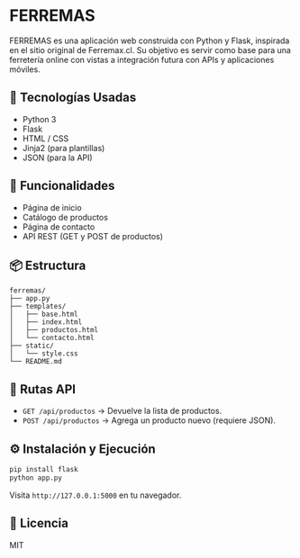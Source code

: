 # FERREMAS

FERREMAS es una aplicación web construida con Python y Flask, inspirada en el sitio original de Ferremax.cl. Su objetivo es servir como base para una ferretería online con vistas a integración futura con APIs y aplicaciones móviles.

## 🚀 Tecnologías Usadas

- Python 3
- Flask
- HTML / CSS
- Jinja2 (para plantillas)
- JSON (para la API)

## 🧰 Funcionalidades

- Página de inicio
- Catálogo de productos
- Página de contacto
- API REST (GET y POST de productos)

## 📦 Estructura

```
ferremas/
├── app.py
├── templates/
│   ├── base.html
│   ├── index.html
│   ├── productos.html
│   └── contacto.html
├── static/
│   └── style.css
└── README.md
```

## 📡 Rutas API

- `GET /api/productos` → Devuelve la lista de productos.
- `POST /api/productos` → Agrega un producto nuevo (requiere JSON).

## ⚙️ Instalación y Ejecución

```bash
pip install flask
python app.py
```

Visita `http://127.0.0.1:5000` en tu navegador.

## 📝 Licencia

MIT